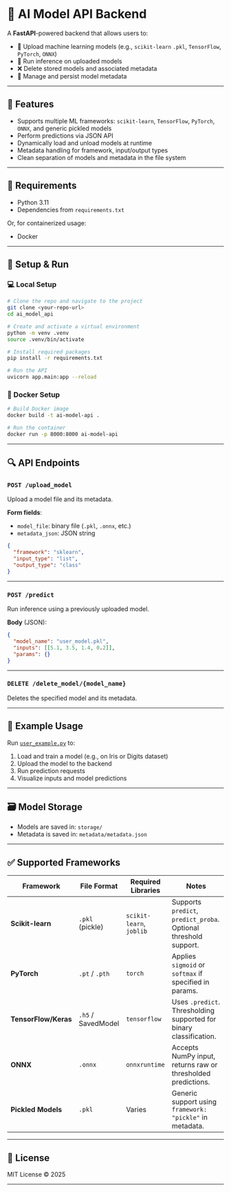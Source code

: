# 🧠 AI Model API Backend

A **FastAPI**-powered backend that allows users to:

* 🔼 Upload machine learning models (e.g., `scikit-learn` `.pkl`, `TensorFlow`, `PyTorch`, `ONNX`)
* 🤖 Run inference on uploaded models
* ❌ Delete stored models and associated metadata
* 🧾 Manage and persist model metadata

---

## 🚀 Features

* Supports multiple ML frameworks: `scikit-learn`, `TensorFlow`, `PyTorch`, `ONNX`, and generic pickled models
* Perform predictions via JSON API
* Dynamically load and unload models at runtime
* Metadata handling for framework, input/output types
* Clean separation of models and metadata in the file system

---

## 🧰 Requirements

* Python 3.11
* Dependencies from `requirements.txt`

Or, for containerized usage:

* Docker

---

## 🔧 Setup & Run

### 💻 Local Setup

```bash
# Clone the repo and navigate to the project
git clone <your-repo-url>
cd ai_model_api

# Create and activate a virtual environment
python -m venv .venv
source .venv/bin/activate

# Install required packages
pip install -r requirements.txt

# Run the API
uvicorn app.main:app --reload
```

### 🐳 Docker Setup

```bash
# Build Docker image
docker build -t ai-model-api .

# Run the container
docker run -p 8000:8000 ai-model-api
```

---

## 🔍 API Endpoints

### `POST /upload_model`

Upload a model file and its metadata.

**Form fields**:

* `model_file`: binary file (`.pkl`, `.onnx`, etc.)
* `metadata_json`: JSON string

```json
{
  "framework": "sklearn",
  "input_type": "list",
  "output_type": "class"
}
```

---

### `POST /predict`

Run inference using a previously uploaded model.

**Body** (JSON):

```json
{
  "model_name": "user_model.pkl",
  "inputs": [[5.1, 3.5, 1.4, 0.2]],
  "params": {}
}
```

---

### `DELETE /delete_model/{model_name}`

Deletes the specified model and its metadata.

---

## 🧪 Example Usage

Run [`user_example.py`](./user_example.py) to:

1. Load and train a model (e.g., on Iris or Digits dataset)
2. Upload the model to the backend
3. Run prediction requests
4. Visualize inputs and model predictions

---

## 🗃️ Model Storage

* Models are saved in: `storage/`
* Metadata is saved in: `metadata/metadata.json`

---

## ✅ Supported Frameworks

| Framework            | File Format        | Required Libraries       | Notes                                                              |
| -------------------- | ------------------ | ------------------------ | ------------------------------------------------------------------ |
| **Scikit-learn**     | `.pkl` (pickle)    | `scikit-learn`, `joblib` | Supports `predict`, `predict_proba`. Optional threshold support.   |
| **PyTorch**          | `.pt` / `.pth`     | `torch`                  | Applies `sigmoid` or `softmax` if specified in params.             |
| **TensorFlow/Keras** | `.h5` / SavedModel | `tensorflow`             | Uses `.predict`. Thresholding supported for binary classification. |
| **ONNX**             | `.onnx`            | `onnxruntime`            | Accepts NumPy input, returns raw or thresholded predictions.       |
| **Pickled Models**   | `.pkl`             | Varies                   | Generic support using `framework: "pickle"` in metadata.           |

---

## 📄 License

MIT License © 2025

---
